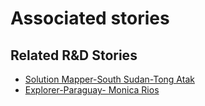 # Associated stories

<!-- !!DO NOT REMOVE!! start autogenerated hyperlinks -->
## Related R&D Stories
- [Solution Mapper\-South Sudan\-Tong Atak](/RnD-Archive/stories/?doc=SolutionMappers_SSD)
- [Explorer\-Paraguay\- Monica Rios](/RnD-Archive/stories/?doc=Explorers_PRY)
<!-- !!DO NOT REMOVE!! end autogenerated hyperlinks -->